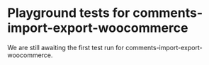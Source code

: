# Playground tests for comments-import-export-woocommerce
We are still awaiting the first test run for comments-import-export-woocommerce.
